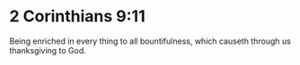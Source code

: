 # 2 Corinthians 9:11

Being enriched in every thing to all bountifulness, which causeth through us thanksgiving to God.
